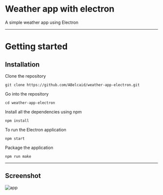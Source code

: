 # Weather app with electron

A simple weather app using Electron

----------

# Getting started



## Installation



Clone the repository

    git clone https://github.com/ABelcaid/weather-app-electron.git
   
   
Go into the repository

    cd weather-app-electron

    

Install all the dependencies using npm

    npm install




To run the Electron application  



    npm start
    
    
    
    
Package the application



    npm run make


----------
## Screenshot


![app ](https://user-images.githubusercontent.com/57228120/108545861-9f912200-72e8-11eb-8332-fcf63b2becd5.png)



